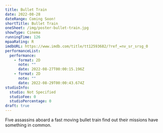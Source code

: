 ```yaml
---
title: Bullet Train
date: 2022-08-28
dateRange: Coming Soon!
shortTitle: Bullet Train
oneSheet: /img/poster-bullet-train.jpg
showType: Cinema
runningTime: 126
mpaaRating: R
imdbURL: https://www.imdb.com/title/tt12593682/?ref_=nv_sr_srsg_0
performanceList:
  performance:
    - format: 2D
      note: ""
      date: 2022-08-27T00:00:15.196Z
    - format: 2D
      note: ""
      date: 2022-08-29T00:00:43.674Z
studioInfo:
  studio: Not Specified
  studioFee: 0
  studioPercentage: 0
draft: true
---
```

Five assassins aboard a fast moving bullet train find out their missions have something in common.